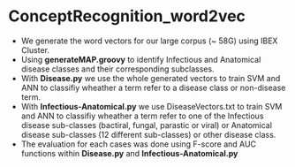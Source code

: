 # ConceptRecognition_word2vec 
* We generate the word vectors for our large corpus (~ 58G) using IBEX Cluster.  
* Using **generateMAP.groovy** to identify Infectious and Anatomical disease classes and their corresponding subclasses.  
* With **Disease.py** we use the whole generated vectors to train SVM and ANN to classifiy wheather a term refer to a disease class or non-disease term.  
* With **Infectious-Anatomical.py** we use DiseaseVectors.txt to train SVM and ANN to classifiy wheather a term refer to one of the Infectious disease sub-classes (bactiral, fungal, parastic or viral) or Anatomical disease sub-classes (12 different sub-classes) or other disease class.  
* The evaluation for each cases was done using F-score and AUC functions within **Disease.py** and **Infectious-Anatomical.py**

